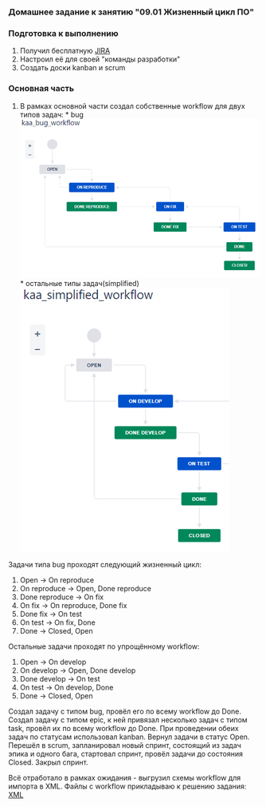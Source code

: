 ### Домашнее задание к занятию "09.01 Жизненный цикл ПО"

### Подготовка к выполнению
1. Получил бесплатную [JIRA](https://www.atlassian.com/ru/software/jira/free)
2. Настроил её для своей "команды разработки"
3. Создать доски kanban и scrum

### Основная часть
  1. В рамках основной части создал собственные workflow для двух типов задач: 
    * bug![bug](./../../images/proof-09-ci-01-intro-01.png)
    * остальные типы задач(simplified) ![simplified](./../../images/proof-09-ci-01-intro-02.png)

Задачи типа bug проходят следующий жизненный цикл:
  1. Open -> On reproduce
  1. On reproduce -> Open, Done reproduce
  1. Done reproduce -> On fix
  1. On fix -> On reproduce, Done fix
  1. Done fix -> On test
  1. On test -> On fix, Done
  1. Done -> Closed, Open


Остальные задачи проходят по упрощённому workflow:
  1. Open -> On develop
  2. On develop -> Open, Done develop
  3. Done develop -> On test
  4. On test -> On develop, Done
  5. Done -> Closed, Open

Создал задачу с типом bug, провёл его по всему workflow до Done. Создал задачу с типом epic, к ней привязал несколько задач с типом task, провёл их по всему workflow до Done. При проведении обеих задач по статусам использовал kanban. Вернул задачи в статус Open.
Перешёл в scrum, запланировал новый спринт, состоящий из задач эпика и одного бага, стартовал спринт, провёл задачи до состояния Closed. Закрыл спринт.

Всё отработало в рамках ожидания - выгрузил схемы workflow для импорта в XML. Файлы с workflow прикладываю к решению задания: [XML](workflow_schema/)